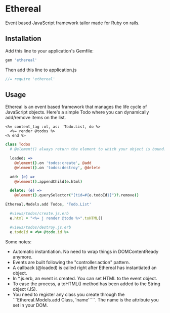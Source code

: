 # Ethereal

Event based JavaScript framework tailor made for Ruby on rails.

## Installation

Add this line to your application's Gemfile:

```ruby
gem 'ethereal'
```

Then add this line to application.js

```js
//= require 'ethereal'
```
## Usage

Ethereal is an event based framework that manages the life cycle of JavaScript objects. Here's a simple Todo where you can dynamically add/remove items on the list.

```erb
<%= content_tag :ol, as: 'Todo.List, do %>
  <%= render @todos %>
<% end %>
```

```coffee
class Todos
  # @element() always return the element to which your object is bound.

  loaded: =>
    @element().on 'todos:create', @add
    @element().on 'todos:destroy', @delete

  add: (e) =>
    @element().appendChild(e.html)

  delete: (e) =>
    @element().querySelector("[tid=#{e.todoId}]")?.remove()

Ethereal.Models.add Todos, 'Todo.List'
```

```ruby
  #views/todos/create.js.erb
  e.html = "<%= j render @todo %>".toHTML()
```

```ruby
  #views/todos/destroy.js.erb
  e.todoId = <%= @todo.id %> 
```

Some notes:

- Automatic instantiation. No need to wrap things in DOMContentReady anymore.
- Events are built following the "controller:action" pattern.
- A callback (@loaded) is called right after Ethereal has instantiated an object.
- In *.js.erb, an event is created. You can set HTML to the event object.
- To ease the process, a toHTML() method has been added to the String object (JS).
- You need to register any class you create through the ```Ethereal.Models.add Class, 'name'````. The name is the attribute you set in your DOM.


